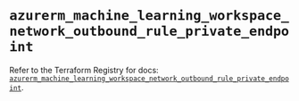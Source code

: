 # `azurerm_machine_learning_workspace_network_outbound_rule_private_endpoint`

Refer to the Terraform Registry for docs: [`azurerm_machine_learning_workspace_network_outbound_rule_private_endpoint`](https://registry.terraform.io/providers/hashicorp/azurerm/4.32.0/docs/resources/machine_learning_workspace_network_outbound_rule_private_endpoint).
